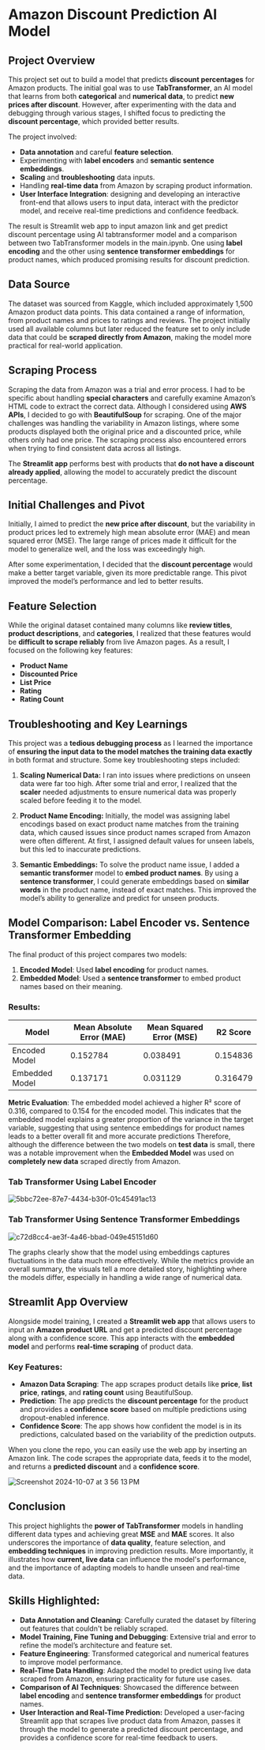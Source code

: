 # Amazon Discount Prediction AI Model

## Project Overview
This project set out to build a model that predicts **discount percentages** for Amazon products. The initial goal was to use **TabTransformer**, an AI model that learns from both **categorical** and **numerical data**, to predict **new prices after discount**. However, after experimenting with the data and debugging through various stages, I shifted focus to predicting the **discount percentage**, which provided better results.

The project involved:
- **Data annotation** and careful **feature selection**.
- Experimenting with **label encoders** and **semantic sentence embeddings**.
- **Scaling** and **troubleshooting** data inputs.
- Handling **real-time data** from Amazon by scraping product information.
- **User Interface Integration**: designing and developing an interactive front-end that allows users to input data, interact with the predictor model, and receive real-time predictions and confidence feedback. 

The result is Streamlit web app to input amazon link and get predict discount percentage using AI tabtransformer model and a comparison between two TabTransformer models in the main.ipynb. One using **label encoding** and the other using **sentence transformer embeddings** for product names, which produced promising results for discount prediction.

## Data Source
The dataset was sourced from Kaggle, which included approximately 1,500 Amazon product data points. This data contained a range of information, from product names and prices to ratings and reviews. The project initially used all available columns but later reduced the feature set to only include data that could be **scraped directly from Amazon**, making the model more practical for real-world application.

## Scraping Process
Scraping the data from Amazon was a trial and error process. I had to be specific about handling **special characters** and carefully examine Amazon’s HTML code to extract the correct data. Although I considered using **AWS APIs**, I decided to go with **BeautifulSoup** for scraping. One of the major challenges was handling the variability in Amazon listings, where some products displayed both the original price and a discounted price, while others only had one price. The scraping process also encountered errors when trying to find consistent data across all listings.

The **Streamlit app** performs best with products that **do not have a discount already applied**, allowing the model to accurately predict the discount percentage.

## Initial Challenges and Pivot
Initially, I aimed to predict the **new price after discount**, but the variability in product prices led to extremely high mean absolute error (MAE) and mean squared error (MSE). The large range of prices made it difficult for the model to generalize well, and the loss was exceedingly high.

After some experimentation, I decided that the **discount percentage** would make a better target variable, given its more predictable range. This pivot improved the model’s performance and led to better results.

## Feature Selection
While the original dataset contained many columns like **review titles**, **product descriptions**, and **categories**, I realized that these features would be **difficult to scrape reliably** from live Amazon pages. As a result, I focused on the following key features:
- **Product Name**
- **Discounted Price**
- **List Price**
- **Rating**
- **Rating Count**

## Troubleshooting and Key Learnings
This project was a **tedious debugging process** as I learned the importance of **ensuring the input data to the model matches the training data exactly** in both format and structure. Some key troubleshooting steps included:

1. **Scaling Numerical Data:** I ran into issues where predictions on unseen data were far too high. After some trial and error, I realized that the **scaler** needed adjustments to ensure numerical data was properly scaled before feeding it to the model.
   
2. **Product Name Encoding:** Initially, the model was assigning label encodings based on exact product name matches from the training data, which caused issues since product names scraped from Amazon were often different. At first, I assigned default values for unseen labels, but this led to inaccurate predictions.

3. **Semantic Embeddings:** To solve the product name issue, I added a **semantic transformer** model to **embed product names**. By using a **sentence transformer**, I could generate embeddings based on **similar words** in the product name, instead of exact matches. This improved the model’s ability to generalize and predict for unseen products.

## Model Comparison: Label Encoder vs. Sentence Transformer Embedding
The final product of this project compares two models:
1. **Encoded Model**: Used **label encoding** for product names.
2. **Embedded Model**: Used a **sentence transformer** to embed product names based on their meaning.

### Results:

| Model            | Mean Absolute Error (MAE) | Mean Squared Error (MSE) | R2 Score   |
|------------------|--------------------------|--------------------------|------------|
| Encoded Model    | 0.152784                  | 0.038491                  | 0.154836   |
| Embedded Model   | 0.137171                  | 0.031129                  | 0.316479   |



**Metric Evaluation**: The embedded model achieved a higher R² score of 0.316, compared to 0.154 for the encoded model. This indicates that the embedded model explains a greater proportion of the variance in the target variable, suggesting that using sentence embeddings for product names leads to a better overall fit and more accurate predictions
Therefore, although the difference between the two models on **test data** is small, there was a notable improvement when the **Embedded Model** was used on **completely new data** scraped directly from Amazon.
### Tab Transformer Using Label Encoder
![5bbc72ee-87e7-4434-b30f-01c45491ac13](https://github.com/user-attachments/assets/4dd13424-4b4a-4cca-9e9d-1e27e9de0678)

### Tab Transformer Using Sentence Transformer Embeddings
![c72d8cc4-ae3f-4a46-bbad-049e45151d60](https://github.com/user-attachments/assets/bb9fcb03-c92d-4606-9276-dc4690f5aa82)

The graphs clearly show that the model using embeddings captures fluctuations in the data much more effectively. While the metrics provide an overall summary, the visuals tell a more detailed story, highlighting where the models differ, especially in handling a wide range of numerical data.


## Streamlit App Overview
Alongside model training, I created a **Streamlit web app** that allows users to input an **Amazon product URL** and get a predicted discount percentage along with a confidence score. This app interacts with the **embedded model** and performs **real-time scraping** of product data.

### Key Features:
- **Amazon Data Scraping**: The app scrapes product details like **price**, **list price**, **ratings**, and **rating count** using BeautifulSoup.
- **Prediction**: The app predicts the **discount percentage** for the product and provides a **confidence score** based on multiple predictions using dropout-enabled inference.
- **Confidence Score**: The app shows how confident the model is in its predictions, calculated based on the variability of the prediction outputs.

When you clone the repo, you can easily use the web app by inserting an Amazon link. The code scrapes the appropriate data, feeds it to the model, and returns a **predicted discount** and a **confidence score**.

![Screenshot 2024-10-07 at 3 56 13 PM](https://github.com/user-attachments/assets/26362d10-6539-408b-9b8d-f14973ca0597)



## Conclusion
This project highlights the **power of TabTransformer** models in handling different data types and achieving great **MSE** and **MAE** scores. It also underscores the importance of **data quality**, feature selection, and **embedding techniques** in improving prediction results. More importantly, it illustrates how **current, live data** can influence the model's performance, and the importance of adapting models to handle unseen and real-time data.

## Skills Highlighted:
- **Data Annotation and Cleaning**: Carefully curated the dataset by filtering out features that couldn't be reliably scraped.
- **Model Training, Fine Tuning and Debugging**: Extensive trial and error to refine the model’s architecture and feature set.
- **Feature Engineering**: Transformed categorical and numerical features to improve model performance.
- **Real-Time Data Handling**: Adapted the model to predict using live data scraped from Amazon, ensuring practicality for future use cases.
- **Comparison of AI Techniques**: Showcased the difference between **label encoding** and **sentence transformer embeddings** for product names.
- **User Interaction and Real-Time Prediction:** Developed a user-facing Streamlit app that scrapes live product data from Amazon, passes it through the model to generate a predicted discount percentage, and provides a confidence score for real-time feedback to users.

